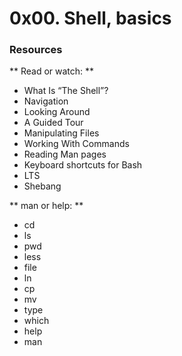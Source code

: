 # 0x00. Shell, basics
### Resources
** Read or watch: **
* What Is “The Shell”?
* Navigation
* Looking Around
* A Guided Tour
* Manipulating Files
* Working With Commands
* Reading Man pages
* Keyboard shortcuts for Bash
* LTS
* Shebang

** man or help: **


* cd
* ls
* pwd
* less
* file
* ln
* cp
* mv
* type
* which
* help
* man

